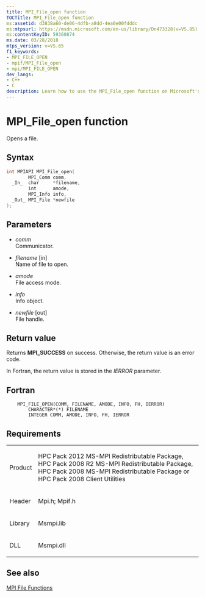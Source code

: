 ```yaml
---
title: MPI_File_open function
TOCTitle: MPI_File_open function
ms:assetid: d3838a60-de06-4dfb-a8dd-4ea0e00fdddc
ms:mtpsurl: https://msdn.microsoft.com/en-us/library/Dn473328(v=VS.85)
ms:contentKeyID: 59360874
ms.date: 03/28/2018
mtps_version: v=VS.85
f1_keywords:
- MPI_FILE_OPEN
- mpif/MPI_File_open
- mpi/MPI_FILE_OPEN
dev_langs:
- C++
- C
description: Learn how to use the MPI_File_open function on Microsoft's platform. Understand syntax, parameters, return values, and requirements.
---
```


# MPI\_File\_open function

Opens a file.

## Syntax

``` c++
int MPIAPI MPI_File_open(
        MPI_Comm comm,
  _In_  char     *filename,
        int      amode,
        MPI_Info info,
  _Out_ MPI_File *newfile
);
```

## Parameters

  - *comm*  
    Communicator.

  - *filename* \[in\]  
    Name of file to open.

  - *amode*  
    File access mode.

  - *info*  
    Info object.

  - *newfile* \[out\]  
    File handle.

## Return value

Returns **MPI\_SUCCESS** on success. Otherwise, the return value is an error code.

In Fortran, the return value is stored in the *IERROR* parameter.

## Fortran

``` FORTRAN
    MPI_FILE_OPEN(COMM, FILENAME, AMODE, INFO, FH, IERROR)
        CHARACTER*(*) FILENAME
        INTEGER COMM, AMODE, INFO, FH, IERROR
```

## Requirements

<table>
<colgroup>
<col/>
<col/>
</colgroup>
<tbody>
<tr class="odd">
<td><p>Product</p></td>
<td><p>HPC Pack 2012 MS-MPI Redistributable Package, HPC Pack 2008 R2 MS-MPI Redistributable Package, HPC Pack 2008 MS-MPI Redistributable Package or HPC Pack 2008 Client Utilities</p></td>
</tr>
<tr class="even">
<td><p>Header</p></td>
<td>Mpi.h;
Mpif.h</td>
</tr>
<tr class="odd">
<td><p>Library</p></td>
<td>Msmpi.lib</td>
</tr>
<tr class="even">
<td><p>DLL</p></td>
<td>Msmpi.dll</td>
</tr>
</tbody>
</table>


## See also

[MPI File Functions](mpi-file-functions.md)

